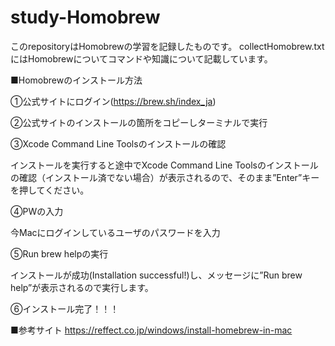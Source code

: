 # study-Homobrew

このrepositoryはHomobrewの学習を記録したものです。
collectHomobrew.txtにはHomobrewについてコマンドや知識について記載しています。

■Homobrewのインストール方法

①公式サイトにログイン(https://brew.sh/index_ja)

②公式サイトのインストールの箇所をコピーしターミナルで実行

③Xcode Command Line Toolsのインストールの確認

インストールを実行すると途中でXcode Command Line Toolsのインストールの確認（インストール済でない場合）が表示されるので、そのまま”Enter”キーを押してください。

④PWの入力

今Macにログインしているユーザのパスワードを入力

⑤Run brew helpの実行

インストールが成功(Installation successful!)し、メッセージに”Run brew help”が表示されるので実行します。

⑥インストール完了！！！

■参考サイト
https://reffect.co.jp/windows/install-homebrew-in-mac
